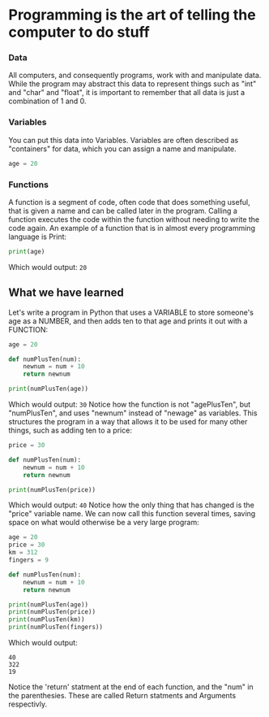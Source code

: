 # Programming is the art of telling the computer to do stuff

### Data
All computers, and consequently programs, work with and manipulate data. While the program may abstract this data to represent things such as "int" and "char" and "float", it is important to remember that all data is just a combination of 1 and 0.

### Variables
You can put this data into Variables. Variables are often described as "containers" for data, which you can assign a name and manipulate.
```python
age = 20
```

### Functions
A function is a segment of code, often code that does something useful, that is given a name and can be called later in the program. Calling a function executes the code within the function without needing to write the code again. An example of a function that is in almost every programming language is Print:
```python
print(age)
```
Which would output:
```20```
## What we have learned
Let's write a program in Python that uses a VARIABLE to store someone's age as a NUMBER, and then adds ten to that age and prints it out with a FUNCTION:
```python
age = 20

def numPlusTen(num):
	newnum = num + 10
	return newnum

print(numPlusTen(age))
```
Which would output: 
```30```
Notice how the function is not "agePlusTen", but "numPlusTen", and uses "newnum" instead of "newage" as variables. This structures the program in a way that allows it to be used for many other things, such as adding ten to a price:
```python
price = 30

def numPlusTen(num):
	newnum = num + 10
	return newnum

print(numPlusTen(price))
```
Which would output:
```40```
Notice how the only thing that has changed is the "price" variable name.
We can now call this function several times, saving space on what would otherwise be a very large program:
```python
age = 20
price = 30
km = 312
fingers = 9

def numPlusTen(num):
	newnum = num + 10
	return newnum

print(numPlusTen(age))
print(numPlusTen(price))
print(numPlusTen(km))
print(numPlusTen(fingers))
```
Which would output:
```30
40
322
19
```
Notice the 'return' statment at the end of each function, and the "num" in the parenthesies. These are called Return statments and Arguments respectivly.